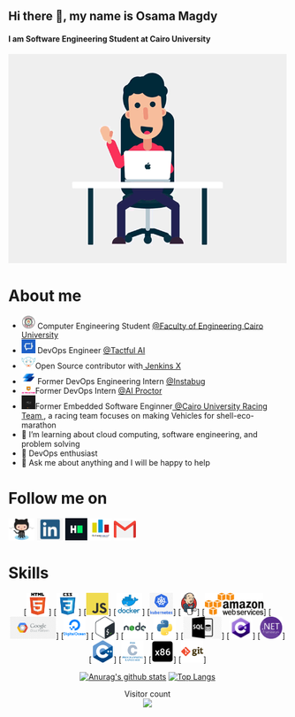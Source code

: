 ## Hi there 👋, my name is Osama Magdy
#### I am Software Engineering Student at Cairo University
![I am Software Engineering Student at Cairo University](https://github.com/osamamagdy/osamamagdy/blob/main/Welcome.gif)


# About me

- <img src="https://github.com/osamamagdy/osamamagdy/blob/main/CUFE.png" width="25" draggable="false"> Computer Engineering Student  <a href="http://eng.cu.edu.eg/ar/">@Faculty of Engineering Cairo University</a>
- <img src="https://github.com/osamamagdy/osamamagdy/blob/main/tactful-ai.png" width="25" draggable="false"> DevOps Engineer <a href="https://tactful.ai/">@Tactful AI</a>
- <img src="https://github.com/osamamagdy/osamamagdy/blob/main/jx.png" width="25" draggable="false">Open Source contributor with<a href="https://jenkins-x.io/"> Jenkins X </a> 
- <img src="https://github.com/osamamagdy/osamamagdy/blob/main/instabug.jpg" width="25" draggable="false"> Former DevOps Engineering Intern <a href="https://instabug.com/">@Instabug</a>
- <img src="https://github.com/osamamagdy/osamamagdy/blob/main/ai-proctor.png" width="25" draggable="false">Former DevOps Intern <a href="https://ai-proctor.com/">@AI Proctor</a>
- <img src="https://github.com/osamamagdy/osamamagdy/blob/main/CUT.png" width="25" draggable="false">Former Embedded Software Enginner<a href="https://www.facebook.com/ShellEcoMarathonCUT"> @Cairo University Racing Team </a> , a racing team focuses on making Vehicles for shell-eco-marathon 
- 🔭 I’m learning about cloud computing, software engineering, and problem solving
- 🌱 DevOps enthusiast
- 💬 Ask me about anything and I will be happy to help 


# Follow me on
[<img src='https://github.com/osamamagdy/osamamagdy/blob/main/Github.png' alt='github' height='40'>](https://github.com/osamamagdy)  [<img src='https://github.com/osamamagdy/osamamagdy/blob/main/linkedin.png' alt='linkedin' height='40'>](https://www.linkedin.com/in/osama-m-8a0b0b137/)  [<img src='https://github.com/osamamagdy/osamamagdy/blob/main/HackerRank.png' alt='hackerrank' height='40'>](https://www.hackerrank.com/osamamagdy174?hr_r=1)  [<img src='https://github.com/osamamagdy/osamamagdy/blob/main/Codeforces.png' alt='codeforces' height='40'>](https://codeforces.com/profile/Ossama_Magdy)   [<img src='https://github.com/osamamagdy/osamamagdy/blob/main/gmail.png' alt='codeforces' height='40'>](mailto:osamamagdy174@gmail.com)  



# Skills
<div align="center">
[<img src='https://github.com/osamamagdy/osamamagdy/blob/main/html.png' height='40'>]
[<img src='https://github.com/osamamagdy/osamamagdy/blob/main/css.png' height='40'>] 
[<img src='https://github.com/osamamagdy/osamamagdy/blob/main/javascript.png' height='40'>] 
[<img src='https://github.com/osamamagdy/osamamagdy/blob/main/docker.png' height='40'>]
[<img src='https://github.com/osamamagdy/osamamagdy/blob/main/k8s.png' height='40'>]
[<img src='https://github.com/osamamagdy/osamamagdy/blob/main/jenkins.png' height='40'>]
[<img src='https://github.com/osamamagdy/osamamagdy/blob/main/aws.png' height='40'>]
[<img src='https://github.com/osamamagdy/osamamagdy/blob/main/GCP.png' height='40'>]
[<img src='https://github.com/osamamagdy/osamamagdy/blob/main/DO.png' height='40'>]
[<img src='https://github.com/osamamagdy/osamamagdy/blob/main/bash.png' height='40'>]
[<img src='https://github.com/osamamagdy/osamamagdy/blob/main/nodejs.png' height='40'>] 
[<img src='https://github.com/osamamagdy/osamamagdy/blob/main/python.png' height='40'>] 
[<img src='https://github.com/osamamagdy/osamamagdy/blob/main/SQL .png' height='40'>]
[<img src='https://github.com/osamamagdy/osamamagdy/blob/main/csharp.png' height='40'>]
[<img src='https://github.com/osamamagdy/osamamagdy/blob/main/Net.png' height='40'>]
[<img src='https://github.com/osamamagdy/osamamagdy/blob/main/cpp.png' height='40'>]
[<img src='https://github.com/osamamagdy/osamamagdy/blob/main/c.png' height='40'>]
[<img src='https://github.com/osamamagdy/osamamagdy/blob/main/Assembly x86.png' height='40'>]
[<img src='https://github.com/osamamagdy/osamamagdy/blob/main/git.png' height='40'>] 



[![Anurag's github stats](https://github-readme-stats.vercel.app/api?username=osamamagdy&count_private=true&show_icons=true&theme=radical)](https://github.com/anuraghazra/github-readme-stats)
[![Top Langs](https://github-readme-stats.vercel.app/api/top-langs/?username=osamamagdy&show_icons=true&theme=radical&layout=compact)](https://github.com/anuraghazra/github-readme-stats)
</div>

<p align="center"> 
  Visitor count<br>
  <img src="https://profile-counter.glitch.me/osamamagdy/count.svg" />
</p>
